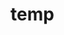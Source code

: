 # temp

























































































































































































































































































